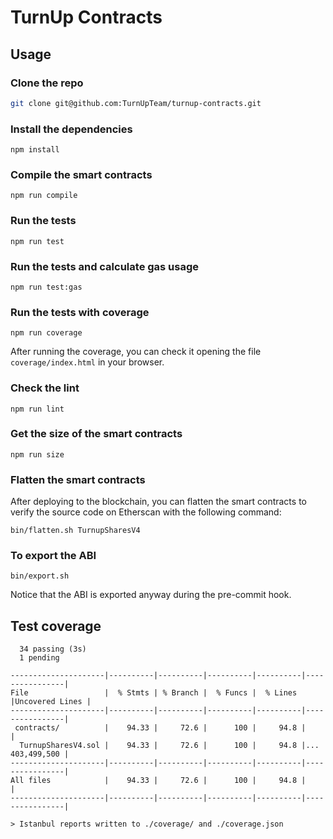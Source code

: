 # TurnUp Contracts

## Usage

### Clone the repo

```bash
git clone git@github.com:TurnUpTeam/turnup-contracts.git
```

### Install the dependencies

```
npm install
```

### Compile the smart contracts

```
npm run compile
```

### Run the tests

```
npm run test
```

### Run the tests and calculate gas usage

```
npm run test:gas
```

### Run the tests with coverage

```
npm run coverage
```

After running the coverage, you can check it opening the file `coverage/index.html` in your browser.

### Check the lint

```
npm run lint
```

### Get the size of the smart contracts

```
npm run size
```

### Flatten the smart contracts

After deploying to the blockchain, you can flatten the smart contracts to verify the source code on Etherscan with the following command:

```
bin/flatten.sh TurnupSharesV4
```

### To export the ABI

```
bin/export.sh
```

Notice that the ABI is exported anyway during the pre-commit hook.

## Test coverage

```
  34 passing (3s)
  1 pending

---------------------|----------|----------|----------|----------|----------------|
File                 |  % Stmts | % Branch |  % Funcs |  % Lines |Uncovered Lines |
---------------------|----------|----------|----------|----------|----------------|
 contracts/          |    94.33 |     72.6 |      100 |     94.8 |                |
  TurnupSharesV4.sol |    94.33 |     72.6 |      100 |     94.8 |... 403,499,500 |
---------------------|----------|----------|----------|----------|----------------|
All files            |    94.33 |     72.6 |      100 |     94.8 |                |
---------------------|----------|----------|----------|----------|----------------|

> Istanbul reports written to ./coverage/ and ./coverage.json

```
